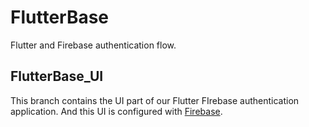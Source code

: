 # FlutterBase

Flutter and Firebase authentication flow.

## FlutterBase_UI

This branch contains the UI part of our Flutter FIrebase authentication application. And this UI is configured with [Firebase](https://console.firebase.google.com/).
